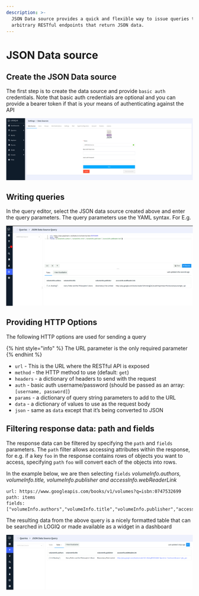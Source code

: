 ```yaml
---
description: >-
  JSON Data source provides a quick and flexible way to issue queries to
  arbitrary RESTful endpoints that return JSON data.
---
```


# JSON Data source

## Create the JSON Data source

The first step is to create the data source and provide `basic auth` credentials. Note that basic auth credentials are optional and you can provide a bearer token if that is your means of authenticating against the API&#x20;

![Creating a JSON data source](../../.gitbook/assets/json-0.png)

## Writing queries

In the query editor, select the JSON data source created above and enter the query parameters. The query parameters use the YAML syntax. For E.g.

![](../../.gitbook/assets/json-1.png)

## Providing HTTP Options

The following HTTP options are used for sending a query

{% hint style="info" %}
The URL parameter is the only required parameter
{% endhint %}

* `url` - This is the URL where the RESTful API is exposed
* `method` - the HTTP method to use (default: `get`)
* `headers` - a dictionary of headers to send with the request
* `auth` - basic auth username/password (should be passed as an array: `[username, password]`)
* `params` - a dictionary of query string parameters to add to the URL
* `data` - a dictionary of values to use as the request body
* `json` - same as `data` except that it’s being converted to JSON

## Filtering response data: path and fields

The response data can be filtered by specifying the `path` and `fields` parameters. The `path` filter allows accessing attributes within the response, for e.g. if a key `foo` in the response contains rows of objects you want to access, specifying `path` `foo` will convert each of the objects into rows.&#x20;

In the example below, we are then selecting `fields` _volumeInfo.authors, volumeInfo.title, volumeInfo.publisher and accessInfo.webReaderLink_

```
url: https://www.googleapis.com/books/v1/volumes?q=isbn:0747532699
path: items
fields: ["volumeInfo.authors","volumeInfo.title","volumeInfo.publisher","accessInfo.webReaderLink"]
```

The resulting data from the above query is a nicely formatted table that can be searched in LOGIQ or made available as a widget in a dashboard

![](../../.gitbook/assets/json-2.png)
